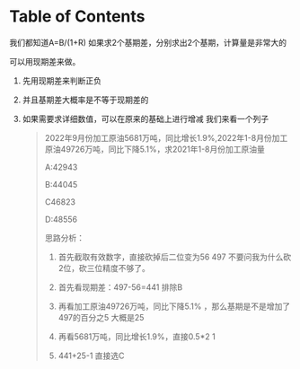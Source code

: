 # Table of Contents





我们都知道A=B/(1+R) 如果求2个基期差，分别求出2个基期，计算量是非常大的

可以用现期差来做。

1. 先用现期差来判断正负

2. 并且基期差大概率是不等于现期差的

3. 如果需要求详细数值，可以在原来的基础上进行增减 我们来看一个列子

   > 2022年9月份加工原油5681万吨，同比增长1.9%,2022年1-8月份加工原油49726万吨，同比下降5.1%，求2021年1-8月份加工原油量
   >
   > A:42943
   >
   > B:44045
   >
   > C46823
   >
   > D:48556
   >
   > 思路分析：
   >
   > 1. 首先截取有效数字，直接砍掉后二位变为56 497  不要问我为什么砍2位，砍三位精度不够了。
   >
   > 2. 首先看现期差：497-56=441 排除B
   >
   > 3. 再看加工原油49726万吨，同比下降5.1% ，那么基期是不是增加了497的百分之5 大概是25
   >
   > 4. 再看5681万吨，同比增长1.9%，直接0.5*2 1
   > 5. 441+25-1 直接选C
